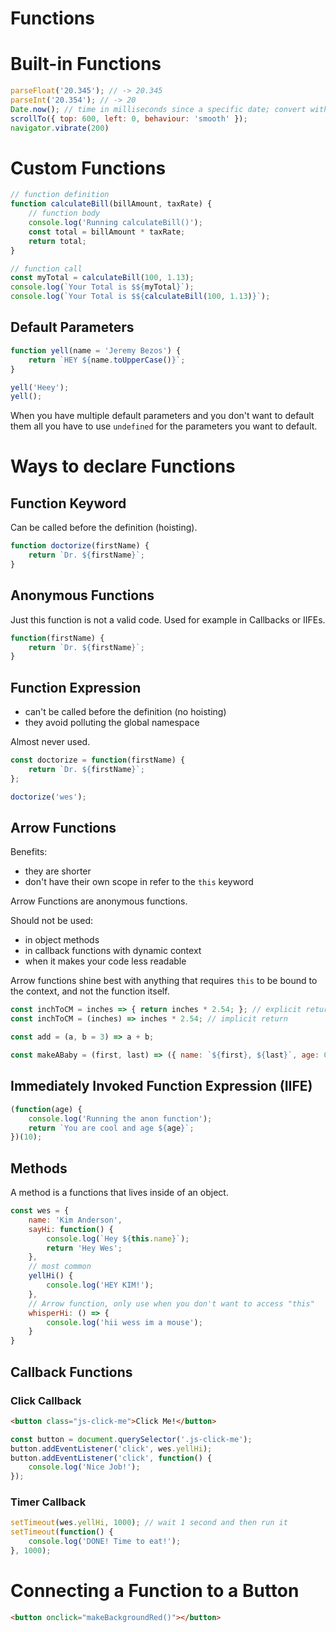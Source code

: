 # Functions

# Built-in Functions

```jsx
parseFloat('20.345'); // -> 20.345
parseInt('20.354'); // -> 20
Date.now(); // time in milliseconds since a specific date; convert with https://epoch.now.sh/
scrollTo({ top: 600, left: 0, behaviour: 'smooth' });
navigator.vibrate(200)
```

# Custom Functions

```jsx
// function definition
function calculateBill(billAmount, taxRate) {
	// function body
	console.log('Running calculateBill()');
	const total = billAmount * taxRate;
	return total;
}

// function call
const myTotal = calculateBill(100, 1.13);
console.log(`Your Total is $${myTotal}`);
console.log(`Your Total is $${calculateBill(100, 1.13)}`);
```

## Default Parameters

```jsx
function yell(name = 'Jeremy Bezos') {
	return `HEY ${name.toUpperCase()}`;
}

yell('Heey');
yell();
```

When you have multiple default parameters and you don't want to default them all you have to use `undefined` for the parameters you want to default.

# Ways to declare Functions

## Function Keyword

Can be called before the definition (hoisting).

```jsx
function doctorize(firstName) {
	return `Dr. ${firstName}`;
}
```

## Anonymous Functions

Just this function is not a valid code. Used for example in Callbacks or IIFEs.

```jsx
function(firstName) {
	return `Dr. ${firstName}`;
}
```

## Function Expression

- can't be called before the definition (no hoisting)
- they avoid polluting the global namespace

Almost never used.

```jsx
const doctorize = function(firstName) {
	return `Dr. ${firstName}`;
};

doctorize('wes');
```

## Arrow Functions

Benefits:

- they are shorter
- don't have their own scope in refer to the `this` keyword

Arrow Functions are anonymous functions.

Should not be used:

- in object methods
- in callback functions with dynamic context
- when it makes your code less readable

Arrow functions shine best with anything that requires `this` to be bound to the context, and not the function itself.

```jsx
const inchToCM = inches => { return inches * 2.54; }; // explicit return
const inchToCM = (inches) => inches * 2.54; // implicit return

const add = (a, b = 3) => a + b;

const makeABaby = (first, last) => ({ name: `${first}, ${last}`, age: 0 });
```

## Immediately Invoked Function Expression (IIFE)

```jsx
(function(age) {
	console.log('Running the anon function');
	return `You are cool and age ${age}`;
})(10);
```

## Methods

A method is a functions that lives inside of an object.

```jsx
const wes = {
	name: 'Kim Anderson',
	sayHi: function() {
		console.log(`Hey ${this.name}`);
		return 'Hey Wes';
	},
	// most common
	yellHi() {
		console.log('HEY KIM!');
	},
	// Arrow function, only use when you don't want to access "this"
	whisperHi: () => {
		console.log('hii wess im a mouse');
	}
}
```

## Callback Functions

### Click Callback

```html
<button class="js-click-me">Click Me!</button>
```

```jsx
const button = document.querySelector('.js-click-me');
button.addEventListener('click', wes.yellHi);
button.addEventListener('click', function() {
	console.log('Nice Job!');
});
```

### Timer Callback

```jsx
setTimeout(wes.yellHi, 1000); // wait 1 second and then run it
setTimeout(function() {
	console.log('DONE! Time to eat!');
}, 1000);
```

# Connecting a Function to a Button

```html
<button onclick="makeBackgroundRed()"></button>
```
